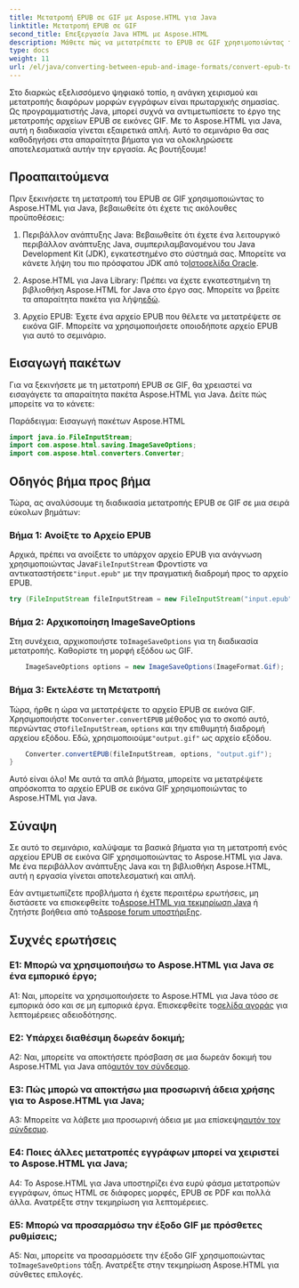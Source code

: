 ```yaml
---
title: Μετατροπή EPUB σε GIF με Aspose.HTML για Java
linktitle: Μετατροπή EPUB σε GIF
second_title: Επεξεργασία Java HTML με Aspose.HTML
description: Μάθετε πώς να μετατρέπετε το EPUB σε GIF χρησιμοποιώντας το Aspose.HTML για Java. Απλό, αποτελεσματικό και αξιόπιστο.
type: docs
weight: 11
url: /el/java/converting-between-epub-and-image-formats/convert-epub-to-gif/
---
```

Στο διαρκώς εξελισσόμενο ψηφιακό τοπίο, η ανάγκη χειρισμού και μετατροπής διαφόρων μορφών εγγράφων είναι πρωταρχικής σημασίας. Ως προγραμματιστής Java, μπορεί συχνά να αντιμετωπίσετε το έργο της μετατροπής αρχείων EPUB σε εικόνες GIF. Με το Aspose.HTML για Java, αυτή η διαδικασία γίνεται εξαιρετικά απλή. Αυτό το σεμινάριο θα σας καθοδηγήσει στα απαραίτητα βήματα για να ολοκληρώσετε αποτελεσματικά αυτήν την εργασία. Ας βουτήξουμε!

## Προαπαιτούμενα

Πριν ξεκινήσετε τη μετατροπή του EPUB σε GIF χρησιμοποιώντας το Aspose.HTML για Java, βεβαιωθείτε ότι έχετε τις ακόλουθες προϋποθέσεις:

1. Περιβάλλον ανάπτυξης Java:
    Βεβαιωθείτε ότι έχετε ένα λειτουργικό περιβάλλον ανάπτυξης Java, συμπεριλαμβανομένου του Java Development Kit (JDK), εγκατεστημένο στο σύστημά σας. Μπορείτε να κάνετε λήψη του πιο πρόσφατου JDK από το[Ιστοσελίδα Oracle](https://www.oracle.com/java/technologies/javase-downloads.html).

2. Aspose.HTML για Java Library:
    Πρέπει να έχετε εγκατεστημένη τη βιβλιοθήκη Aspose.HTML for Java στο έργο σας. Μπορείτε να βρείτε τα απαραίτητα πακέτα για λήψη[εδώ](https://releases.aspose.com/html/java/).

3. Αρχείο EPUB:
   Έχετε ένα αρχείο EPUB που θέλετε να μετατρέψετε σε εικόνα GIF. Μπορείτε να χρησιμοποιήσετε οποιοδήποτε αρχείο EPUB για αυτό το σεμινάριο.

## Εισαγωγή πακέτων

Για να ξεκινήσετε με τη μετατροπή EPUB σε GIF, θα χρειαστεί να εισαγάγετε τα απαραίτητα πακέτα Aspose.HTML για Java. Δείτε πώς μπορείτε να το κάνετε:

Παράδειγμα: Εισαγωγή πακέτων Aspose.HTML
```java
import java.io.FileInputStream;
import com.aspose.html.saving.ImageSaveOptions;
import com.aspose.html.converters.Converter;
```

## Οδηγός βήμα προς βήμα

Τώρα, ας αναλύσουμε τη διαδικασία μετατροπής EPUB σε GIF σε μια σειρά εύκολων βημάτων:

### Βήμα 1: Ανοίξτε το Αρχείο EPUB

 Αρχικά, πρέπει να ανοίξετε το υπάρχον αρχείο EPUB για ανάγνωση χρησιμοποιώντας Java`FileInputStream` Φροντίστε να αντικαταστήσετε`"input.epub"` με την πραγματική διαδρομή προς το αρχείο EPUB.

```java
try (FileInputStream fileInputStream = new FileInputStream("input.epub")) {
```

### Βήμα 2: Αρχικοποίηση ImageSaveOptions

 Στη συνέχεια, αρχικοποιήστε το`ImageSaveOptions` για τη διαδικασία μετατροπής. Καθορίστε τη μορφή εξόδου ως GIF.

```java
    ImageSaveOptions options = new ImageSaveOptions(ImageFormat.Gif);
```

### Βήμα 3: Εκτελέστε τη Μετατροπή

 Τώρα, ήρθε η ώρα να μετατρέψετε το αρχείο EPUB σε εικόνα GIF. Χρησιμοποιήστε το`Converter.convertEPUB` μέθοδος για το σκοπό αυτό, περνώντας στο`fileInputStream`, `options` και την επιθυμητή διαδρομή αρχείου εξόδου. Εδώ, χρησιμοποιούμε`"output.gif"` ως αρχείο εξόδου.

```java
    Converter.convertEPUB(fileInputStream, options, "output.gif");
}
```

Αυτό είναι όλο! Με αυτά τα απλά βήματα, μπορείτε να μετατρέψετε απρόσκοπτα το αρχείο EPUB σε εικόνα GIF χρησιμοποιώντας το Aspose.HTML για Java.

## Σύναψη

Σε αυτό το σεμινάριο, καλύψαμε τα βασικά βήματα για τη μετατροπή ενός αρχείου EPUB σε εικόνα GIF χρησιμοποιώντας το Aspose.HTML για Java. Με ένα περιβάλλον ανάπτυξης Java και τη βιβλιοθήκη Aspose.HTML, αυτή η εργασία γίνεται αποτελεσματική και απλή.

 Εάν αντιμετωπίζετε προβλήματα ή έχετε περαιτέρω ερωτήσεις, μη διστάσετε να επισκεφθείτε το[Aspose.HTML για τεκμηρίωση Java](https://reference.aspose.com/html/java/) ή ζητήστε βοήθεια από το[Aspose forum υποστήριξης](https://forum.aspose.com/).

## Συχνές ερωτήσεις

### Ε1: Μπορώ να χρησιμοποιήσω το Aspose.HTML για Java σε ένα εμπορικό έργο;

A1: Ναι, μπορείτε να χρησιμοποιήσετε το Aspose.HTML για Java τόσο σε εμπορικά όσο και σε μη εμπορικά έργα. Επισκεφθείτε το[σελίδα αγοράς](https://purchase.aspose.com/buy) για λεπτομέρειες αδειοδότησης.

### Ε2: Υπάρχει διαθέσιμη δωρεάν δοκιμή;

 A2: Ναι, μπορείτε να αποκτήσετε πρόσβαση σε μια δωρεάν δοκιμή του Aspose.HTML για Java από[αυτόν τον σύνδεσμο](https://releases.aspose.com/).

### Ε3: Πώς μπορώ να αποκτήσω μια προσωρινή άδεια χρήσης για το Aspose.HTML για Java;

 A3: Μπορείτε να λάβετε μια προσωρινή άδεια με μια επίσκεψη[αυτόν τον σύνδεσμο](https://purchase.aspose.com/temporary-license/).

### Ε4: Ποιες άλλες μετατροπές εγγράφων μπορεί να χειριστεί το Aspose.HTML για Java;

A4: Το Aspose.HTML για Java υποστηρίζει ένα ευρύ φάσμα μετατροπών εγγράφων, όπως HTML σε διάφορες μορφές, EPUB σε PDF και πολλά άλλα. Ανατρέξτε στην τεκμηρίωση για λεπτομέρειες.

### Ε5: Μπορώ να προσαρμόσω την έξοδο GIF με πρόσθετες ρυθμίσεις;

 A5: Ναι, μπορείτε να προσαρμόσετε την έξοδο GIF χρησιμοποιώντας το`ImageSaveOptions` τάξη. Ανατρέξτε στην τεκμηρίωση Aspose.HTML για σύνθετες επιλογές.